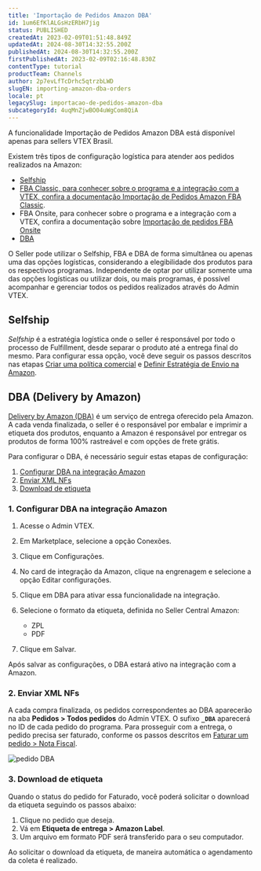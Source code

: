 ```yaml
---
title: 'Importação de Pedidos Amazon DBA'
id: 1um6EfKlALGsHzERbH7jig
status: PUBLISHED
createdAt: 2023-02-09T01:51:48.849Z
updatedAt: 2024-08-30T14:32:55.200Z
publishedAt: 2024-08-30T14:32:55.200Z
firstPublishedAt: 2023-02-09T02:16:48.830Z
contentType: tutorial
productTeam: Channels
author: 2p7evLfTcDrhc5qtrzbLWD
slugEN: importing-amazon-dba-orders
locale: pt
legacySlug: importacao-de-pedidos-amazon-dba
subcategoryId: 4uqMnZjwBO04uWgCom8QiA
---
```


<div class = "alert alert-info">
A funcionalidade Importação de Pedidos Amazon DBA está disponível apenas para sellers VTEX Brasil.  
</div>  

Existem três tipos de configuração logística para atender aos pedidos realizados na Amazon:

  - [Selfship](#Selfship)
  - [FBA Classic, para conhecer sobre o programa e a integração com a VTEX, confira a documentação Importação de Pedidos Amazon FBA Classic](/pt/tutorial/importacao-de-pedidos-amazon-fba-classic--2MJZgBen3hpK4xkXqcv8TO).
  - FBA Onsite, para conhecer sobre o programa e a integração com a VTEX, confira a documentação sobre [Importação de pedidos FBA Onsite](/pt/tutorial/importacao-de-pedidos-amazon-fba-onsite--7gNpMDDchHo29fu3Sbvl1n)
  - [DBA](#DBA-Delivery-by-Amazon)

O Seller pode utilizar o Selfship, FBA e DBA de forma simultânea ou apenas uma das opções logísticas, considerando a elegibilidade dos produtos para os respectivos programas. Independente de optar por utilizar somente uma das opções logísticas ou utilizar dois, ou mais programas, é possível acompanhar e gerenciar todos os pedidos realizados através do Admin VTEX.

## Selfship

_Selfship_ é a estratégia logística onde o seller é responsável por todo o processo de Fulfillment, desde separar o produto até a entrega final do mesmo. Para configurar essa opção, você deve seguir os passos descritos nas etapas [Criar uma política comercial](/pt/tutorial/o-que-e-uma-politica-comercial--563tbcL0TYKEKeOY4IAgAE) e [Definir Estratégia de Envio na Amazon](/pt/tracks/configurar-integracao-com-a-amazon--6sgd4Pagy3wNsWKBvmIFrP/37hdzaRUhJqRfXH1bIRXAa#definicao-da-estrategia-de-envio). 

## DBA (Delivery by Amazon)  

[Delivery by Amazon (DBA)](http://venda.amazon.com/cresca/dba) é um serviço de entrega oferecido pela Amazon. A cada venda finalizada, o seller é o responsável por embalar e imprimir a etiqueta dos produtos, enquanto a Amazon é responsável por entregar os produtos de forma 100% rastreável e com opções de frete grátis.  

Para configurar o DBA, é necessário seguir estas etapas de configuração:  

1. [Configurar DBA na integração Amazon](#configurar-dba-na-integracao-amazon)
2. [Enviar XML NFs](#enviar-xml-nfs)
3. [Download de etiqueta](#download-de-etiqueta)

### 1. Configurar DBA na integração Amazon  

1. Acesse o Admin VTEX. 
2. Em Marketplace, selecione a opção Conexões.  
3. Clique em Configurações.  
4. No card de integração da Amazon, clique na engrenagem e selecione a opção Editar configurações.  
5. Clique em DBA para ativar essa funcionalidade na integração.  
6. Selecione o formato da etiqueta, definida no Seller Central Amazon:  

      - ZPL  
      - PDF  

7. Clique em Salvar.  

Após salvar as configurações, o DBA estará ativo na integração com a Amazon.  

### 2. Enviar XML NFs    

A cada compra finalizada, os pedidos correspondentes ao DBA aparecerão na aba __Pedidos > Todos pedidos__ do Admin VTEX. O sufixo **`_DBA`** aparecerá no ID de cada pedido do programa. Para prosseguir com a entrega, o pedido precisa ser faturado, conforme os passos descritos em [Faturar um pedido > Nota Fiscal](/pt/tracks/pedidos--2xkTisx4SXOWXQel8Jg8sa/2WgQrlHTyVo4hLjhUs1LMT#nota-fiscal).  

![pedido DBA](https://raw.githubusercontent.com/vtexdocs/help-center-content/refs/heads/main/docs/pt/tutorials/Integrations/Integration%20Settings/importacao-de-pedidos-amazon-dba_1.gif)

### 3. Download de etiqueta  

Quando o status do pedido for Faturado, você poderá solicitar o download da etiqueta seguindo os passos abaixo:  

1. Clique no pedido que deseja.  
2. Vá em __Etiqueta de entrega > Amazon Label__.  
3. Um arquivo em formato PDF será transferido para o seu computador.  

Ao solicitar o download da etiqueta, de maneira automática o agendamento da coleta é realizado. 


